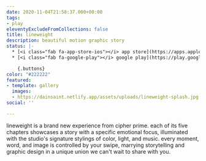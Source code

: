 ```yaml
---
date: 2020-11-04T21:58:37.000+00:00
tags:
- play
eleventyExcludeFromCollections: false
title: lineweight
description: beautiful motion graphic story
status: |-
  * [<i class="fab fa-app-store-ios"></i> app store](https://apps.apple.com/us/app/lineweight/id1415191501)
  * [<i class="fab fa-google-play"></i> google play](https://play.google.com/store/apps/details?id=com.thelabel.android.lineweight)

    {.buttons}
color: "#222222"
featured:
- template: gallery
  images:
  - https://dainsaint.netlify.app/assets/uploads/lineweight-splash.jpg
social: ''

---
```

lineweight is a brand new experience from cipher prime. each of its five chapters showcases a story with a specific emotional focus, illuminated with the studio's signature stylings of color, light, and music. every moment, word, and image is controlled by your swipe, marrying storytelling and graphic design in a unique union we can't wait to share with you.